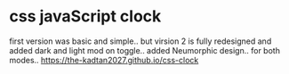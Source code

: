 # css javaScript clock
first version was basic and simple..
but virsion 2 is fully redesigned and added dark and light mod on toggle.. 
added Neumorphic design.. for both modes..
https://the-kadtan2027.github.io/css-clock
